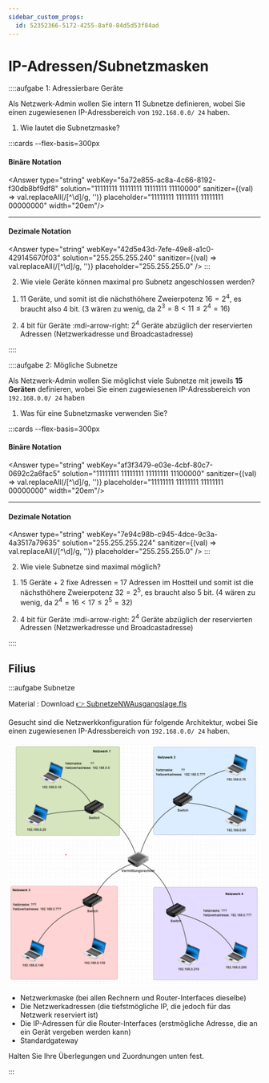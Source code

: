 ```yaml
---
sidebar_custom_props:
  id: 52352366-5172-4255-8af0-84d5d53f84ad
---
```

# IP-Adressen/Subnetzmasken

::::aufgabe 1: Adressierbare Geräte
<Answer type="state" webKey="6b555899-4208-4bd5-ab2f-6351a4267e99" />

Als Netzwerk-Admin wollen Sie intern 11 Subnetze definieren, wobei Sie einen zugewiesenen IP-Adressbereich von `192.168.0.0/ 24` haben.

1. Wie lautet die Subnetzmaske?

:::cards --flex-basis=300px
#### Binäre Notation
<Answer type="string" webKey="5a72e855-ac8a-4c66-8192-f30db8bf9df8" solution="11111111 11111111 11111111 11110000" sanitizer={(val) => val.replaceAll(/[^\d]/g, '')} placeholder="11111111 11111111 11111111 00000000" width="20em"/>
***
#### Dezimale Notation
<Answer type="string" webKey="42d5e43d-7efe-49e8-a1c0-429145670f03" solution="255.255.255.240" sanitizer={(val) => val.replaceAll(/[^\d]/g, '')} placeholder="255.255.255.0" />
:::

2. Wie viele Geräte können maximal pro Subnetz angeschlossen werden?

<Answer type="text" webKey="0116a5d7-5a2b-416b-a36c-520d8ab06962" />

<Solution webKey="fcb4469c-7e4c-45d9-a8ad-37b345a178dc">

1. 11 Geräte, und somit ist die nächsthöhere Zweierpotenz $16=2^4$, es braucht also 4 bit. (3 wären zu wenig, da $2^3=8<11\leq 2^4=16$)

2. 4 bit für Geräte :mdi-arrow-right: $2^4$ Geräte abzüglich der reservierten Adressen (Netzwerkadresse und Broadcastadresse)

</Solution>

::::

::::aufgabe 2: Mögliche Subnetze
<Answer type="state" webKey="be2aecbf-1c0a-4617-a4df-a75f9b83647e" />

Als Netzwerk-Admin wollen Sie möglichst viele Subnetze mit jeweils **15 Geräten** 
definieren, wobei Sie einen zugewiesenen IP-Adressbereich von `192.168.0.0/ 24` haben

1. Was für eine Subnetzmaske verwenden Sie?

<Answer type="text" webKey="1062ff47-9436-437e-9af3-019041677c34" />

:::cards --flex-basis=300px
#### Binäre Notation

<Answer type="string" webKey="af3f3479-e03e-4cbf-80c7-0692c2a6fac5" solution="11111111 11111111 11111111 11100000" sanitizer={(val) => val.replaceAll(/[^\d]/g, '')} placeholder="11111111 11111111 11111111 00000000" width="20em"/>
***

#### Dezimale Notation

<Answer type="string" webKey="7e94c98b-c945-4dce-9c3a-4a3517a79635" solution="255.255.255.224" sanitizer={(val) => val.replaceAll(/[^\d]/g, '')} placeholder="255.255.255.0" />
:::

2. Wie viele Subnetze sind maximal möglich?

<Answer type="text" webKey="ea1a5d70-3cf4-4b89-91d3-0868331629c8" />

<Solution webKey="fcb4469c-7e4c-45d9-a8ad-37b345a178dc">

1. 15 Geräte + 2 fixe Adressen = 17 Adressen im Hostteil und somit ist die nächsthöhere Zweierpotenz $32=2^5$, es braucht also 5 bit. (4 wären zu wenig, da $2^4=16<17\leq 2^5=32$)

2. 4 bit für Geräte :mdi-arrow-right: $2^4$ Geräte abzüglich der reservierten Adressen (Netzwerkadresse und Broadcastadresse)

</Solution>

::::

## Filius

:::aufgabe Subnetze
<Answer type="state" webKey="f5d2b03e-ebaa-44de-85af-12165a788dd6" />

Material
: Download [👉 SubnetzeNWAusgangslage.fls](assets/02-SubnetzeNWAusgangslage.fls)

Gesucht sind die Netzwerkkonfiguration für folgende Architektur, wobei Sie einen zugewiesenen IP-Adressbereich von `192.168.0.0/ 24` haben.

![](images/02-subnetze.png)

- Netzwerkmaske (bei allen Rechnern und Router-Interfaces dieselbe)
- Die Netzwerkadressen (die tiefstmögliche IP, die jedoch für das Netzwerk reserviert ist)
- Die IP-Adressen für die Router-Interfaces (erstmögliche Adresse, die an ein Gerät vergeben werden kann)
- Standardgateway

Halten Sie Ihre Überlegungen und Zuordnungen unten fest.

<Answer type="text" webKey="7cc5e5c5-8d5c-49c9-a479-fdd7010e0c4c" />
::: 



